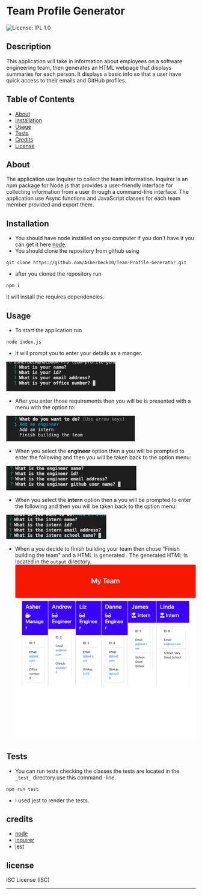 # Team Profile Generator
![License: IPL 1.0](https://img.shields.io/badge/License-IPL_1.0-blue.svg)

## Description

 This application will take in information about employees on a software engineering team, then generates an HTML webpage that displays summaries for each person. 
 It displays a basic info so that a user have quick access to their emails and GitHub profiles.

## Table of Contents
- [About](#about)
- [Installation](#installation)
- [Usage](#usage)
- [Tests](#tests)
- [Credits](#credits)
- [License](#license)

## About
The application use Inquirer to collect the team information.
Inquirer is an npm package for Node.js that provides a user-friendly interface for collecting information from a user through a command-line interface. 
The application use Async functions and JavaScript classes for each team member provided and export them. 

## Installation
* You should have node installed on you computer if you don't have it you can get it here [node](https://nodejs.org/en/).
* You should clone the repository from github using 
```
git clone https://github.com/Asherbeck10/Team-Profile-Generator.git

```
* after you cloned the repository run 
```
npm i
```
it will install the requires dependencies.

## Usage
* To start the application run 
```
node index.js
```
* It will prompt you to enter your details as a manger.

![manager info](./assets/manager.png)

*  After you  enter those requirements then you will be is presented with a menu with the option to:

![options](./assets/options.png)

* When you select the **engineer** option then a you will be  prompted to enter the following and then you will be taken back to the option menu:

![engineer](./assets/engineer.png)

* When you select the **intern** option then a you will be  prompted to enter the following and then you will be taken back to the option menu:

![intern](./assets/intern.png)
* When a you decide to finish building your team then chose "Finish building the team" and a HTML is generated . The generated HTML is located in the `output` directory.
![generated HTMl](./assets/html_page.png)

## Tests
* You can run tests checking the classes the tests are located in the `_test_` directory.use this command -line.
```
npm run test
```
* I used jest to render the tests.

## credits
* [node](https://nodejs.org/en/)
* [inquirer](https://www.npmjs.com/package/inquirer)
* [jest](https://jestjs.io/)

## license
ISC License (ISC)

  
   





---


